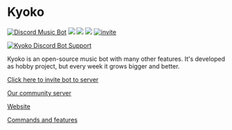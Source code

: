 # Kyoko
<a href="https://discordbots.org/bot/375750637540868107"><img src="https://discordbots.org/api/widget/upvotes/375750637540868107.svg" alt="Discord Music Bot" /></a> <img src="https://img.shields.io/github/license/KyokoBot/Kyoko.svg"> <img src="https://img.shields.io/github/contributors/KyokoBot/Kyoko.svg"> <img src="https://img.shields.io/badge/jda-3-blue.svg"> [![invite](https://img.shields.io/discord/375752406727786498.svg?logo=discord&colorB=7289DA)](https://discord.gg/ZvDRQf7)

[![Kyoko Discord Bot Support](https://discordapp.com/api/guilds/375752406727786498/embed.png?style=banner3)](https://discord.gg/ZvDRQf7)

Kyoko is an open-source music bot with many other features. It's developed as hobby project, but every week it grows bigger and better.

[Click here to invite bot to server](https://discordapp.com/oauth2/authorize?&client_id=375750637540868107&scope=bot&permissions=2117598326)

[Our community server](https://discord.gg/ZvDRQf7)

[Website](https://kyokobot.moe)

[Commands and features](https://kyokobot.moe/commands)
